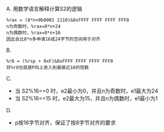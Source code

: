 A. 用数学语言解释计算S2的逻辑

```
%rax = (8*n+0b0001 1110‬)&0xFFFF FFFF FFFF FFF0 
n为奇数时，%rax=8*n+24
n为偶数时，%rax=8*n+16
因此会比8*n多申请16或24字节的空间用于对齐
```
B. 

```
%r8 = (%rsp + 0xF)&0xFFFF FFFF FFFF FFF0 
将%r8也就是P向上舍入到最接近16的倍数
```

C.

- 当 S2%16==0 时，e2最小为0，并且n为奇数时，e1最大为24  
- 当 S2%16==15 时，e2最大为15，并且n为偶数时，e1最小为1  

D.

- p按16字节对齐，保证了按8字节对齐的要求
